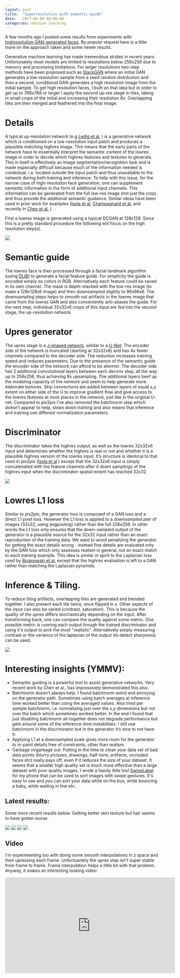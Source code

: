```yaml
---
layout: post
title:  "Superresolution with semantic guide"
date:   2017-08-09 00:00:00
categories: machine learning 
---
```


A few months ago I posted some results from experiments with [highresolution GAN-generated faces](/machine/learning/2017/06/06/highres-gan-faces.html). By popular request here is a little more on the approach taken and some newer results. 

Generative machine learning has made tremendous strides in recent years. Unfortunately most models are limited to resolutions below 256x256 due to memory and processing limitations. For larger resolutions two-step methods have been proposed such as [StackGAN](https://arxiv.org/abs/1612.03242) where an initial GAN generates a low-resolution sample from a seed random distribution and then a second, conditional GAN generates a high resolution image from the initial sample. To get high resolution faces, I built on that idea but in order to get up to 768x768 or larger I apply the second up-res stage in tiles, taking in small crops of the initial and increasing their resolution 8x. Overlapping tiles are then merged and feathered into the final image. 

# Details

A typical up-resolution network (e.g [Ledig et al.](https://arxiv.org/abs/1609.04802) ) is a generative network which is conditioned on a low-resolution input patch and produces a plausible matching highres image. This means that the early parts of the network have to essentially interpret the semantic content of the lowres image in order to decide which highres features and textures to generate. This in itself is effectively an image segmentation/recognition task and is made especially difficult because much of the information needed is contextual, i.e. located outside the input patch and thus unavailable to the network during both training and inference.
To help with this issue, for the narrow case of high-resolution face generation, one can supplement semantic information in the form of additional input channels. This information can be generated from the full low-res image (not just the crop) and thus provide the additional semantic guidance. Similar ideas have been used in prior work for examples ([Isola et al](https://arxiv.org/abs/1611.07004), [Champagnard et al.](https://arxiv.org/pdf/1603.01768.pdf) and recently in [Chen et al.](https://arxiv.org/abs/1707.09405) ). 



First a lowres image is generated using a typical DCGAN at 128x128. Since this is a pretty standard procedure the following will focus on the high resolution step(s). 

<img src="/assets/highresgan/method1.png">

# Semantic guide

The lowres face is then processed through a facial landmark algorithm (using [DLIB](http://dlib.net/)) to generate a facial feature guide. For simplicity the guide is encoded simply as colors in RGB. Alternatively each feature could be saved in its own channel. The mask is depth-stacked with the low-res image (to make a 128x128x6 image) and then downsampled slightly to 96x96x6. The downsampling steps helps to smooth out artifacts in the lowres image that came from the lowres GAN and also conveniently anti-aliases the guide.
For the next step,  individual 32x32x6 crops of this input are fed into the second stage, the up-resolution network.

# Upres generator

The upres stage is a [J-shaped network](https://arxiv.org/pdf/1706.03142.pdf), similar to a [U-Net](https://arxiv.org/abs/1505.04597): The encoder side of the network is truncated (starting at 32x32x6) and has 4x fewer channels compared to the decoder side. The reduction increases training speed and reduces parameters. Due to the presence of the semantic guide the encoder side of the network can afford to be slimmer.
The decoder side has 2 additional convolutional layers between each deconv step, all the way up to 256x256, thus achieving 8x upsampling. The additional layers beef up the modeling capacity of the network and seem to help generate more elaborate textures. 
Skip connections are added between layers of equal x,y extent on either side of the U to improve gradient flow and give access to the lowres features at most places in the network, just like in the original U-net. Compared to pix2pix I’ve also removed the batchnorm step which doesn’t appear to help, slows down training and also means that inference and training use different normalization parameters. 

# Discriminator

The discriminator takes the highres output, as well as the lowres 32x32x6 input and determines whether the highres is real or not and whether it is a plausible highres version of the lowres input. It’s structure is identical to that used in pix2pix ([Isola et al](https://arxiv.org/abs/1611.07004) ) except that the 32x32x6 input is simply concatenated with the feature channels after 4 down samplings of the highres input when the discriminator spatial extent has reached 32x32.


<img src="/assets/highresgan/method2.png">

# Lowres L1 loss

Similar to pix2pix, the generator loss is composed of a GAN loss and a direct L1 pixel loss. 
However the L1 loss is applied to a <i>downsampled pair</i>  of images (32x32, using avgpooling) rather than the full 256x256. In other words the L1 loss only ensures that the down-sampled output of the generator is a plausible source for the 32x32 input rather than an exact reproduction of the training data. We want to avoid penalizing the generator for getting the exact details wrong - instead fine details are evaluated only by the GAN loss which only assesses realism in general, not an exact match to each training example. This idea is similar in spirit to the Laplacian loss used by [Bojanowski et al.](https://arxiv.org/abs/1707.05776) except that the highres evaluation is left to a GAN rather than matching the Laplacian pyramids.

# Inference & Tiling. 

To reduce tiling artifacts, overlapping tiles are generated and blended together. I also present each tile twice, once flipped in x. Other aspects of the input can also be varied (contrast, saturation). This is because the quality of the upres differs stochastically depending on the input. After transforming back, one can compare the quality against some metric. One possible metric is running each output hrough the trained discriminator and using it's output to pick the most "realistic". Alternatively simply measuring contrast or the variance of the laplacian of the output (to detect sharpness) can be used.   

<img src="/assets/highresgan/full_tiles.jpg">

# Interesting insights (YMMV):
  * Semantic guiding is a powerful tool to assist generative networks. Very recent work by Chen et al., has impressively demonstrated this also.
  * Batchnorm doesn’t always help. I found batchnorm weird and annoying on the generator path. Sometimes using batch averages at inference time worked 
    better than using the averaged values. Also tried per sample batchnorm, i.e. normalizing just over the x,y dimensions but not over the batch which sometimes worked better. In the end I found that just disabling batchnorm all-together does not degrade performance but gets around some of the inference-time instabilities. I still use batchnorm in the discriminator but in the generator it’s nice to not have it.
  * Applying L1 at a downsampled scale gives more room for the generator to in-paint details free of constraints, other than realism.
  * Garbage in/garbage out: Putting in the time to clean your data set of bad data points (blurry pictures, drawings, half-tone, artifacts, occluded faces etc) really pays off, even if it reduces the size of your dataset. It seems that a smaller high quality set is much more effective than a large dataset with poor quality images. I wrote a handy little tool [SwipeLabel](https://github.com/mtyka/swipelabel) for my phone that can be used to sort images with swipe gestures. It's easy to use and you can sort your data while on the bus, while bouncing a baby, while waiting in line etc.. 

## Latest results:

Some more recent results below. Getting better skin texture but hair seems to have gotten worse.

<img src="/assets/highresgan/round2/round2_1.png">

<img src="/assets/highresgan/round2/round2_2.jpg">

<img src="/assets/highresgan/round2/round2_3.jpg">

<img src="/assets/highresgan/round2/round2_4.jpg">

## Video

I'm experimenting too with doing some smooth interpolations in z space and then upressing each frame. Unfortuantely the upres step isn't super stable from frame to frame. Frame interpolation helps a little bit with that problem. Anyway, it makes an interesting looking video:

<iframe width="560" height="315" src="https://www.youtube.com/embed/VM5svwt8Jk8" frameborder="0" allowfullscreen></iframe>




